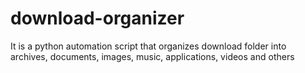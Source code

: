 # download-organizer

It is a python automation script that organizes download folder into archives, documents, images, music, applications, videos and others
